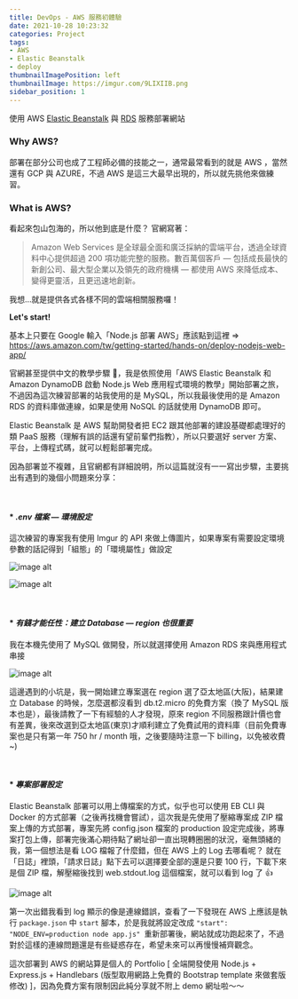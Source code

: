 ```yaml
---
title: DevOps - AWS 服務初體驗
date: 2021-10-28 10:23:32
categories: Project
tags:
- AWS
- Elastic Beanstalk
- deploy
thumbnailImagePosition: left
thumbnailImage: https://imgur.com/9LIXIIB.png
sidebar_position: 1
---
```


使用 AWS [Elastic Beanstalk](https://aws.amazon.com/tw/elasticbeanstalk/) 與 [RDS](https://aws.amazon.com/tw/rds/) 服務部署網站

### Why AWS?

部署在部分公司也成了工程師必備的技能之一，通常最常看到的就是 AWS ，當然還有 GCP 與 AZURE，不過 AWS 是這三大最早出現的，所以就先挑他來做練習。

### What is AWS? 

看起來包山包海的，所以他到底是什麼？ 官網寫著：
> Amazon Web Services 是全球最全面和廣泛採納的雲端平台，透過全球資料中心提供超過 200 項功能完整的服務。數百萬個客戶 — 包括成長最快的新創公司、最大型企業以及領先的政府機構 — 都使用 AWS 來降低成本、變得更靈活，且更迅速地創新。

我想…就是提供各式各樣不同的雲端相關服務囉！

**Let's start!**

基本上只要在 Google 輸入「Node.js 部署 AWS」應該點到這裡 => https://aws.amazon.com/tw/getting-started/hands-on/deploy-nodejs-web-app/

官網甚至提供中文的教學步驟 :book:，我是依照使用「AWS Elastic Beanstalk 和 Amazon DynamoDB 啟動 Node.js Web 應用程式環境的教學」開始部署之旅，不過因為這次練習部署的站我使用的是 MySQL，所以我最後使用的是 Amazon RDS 的資料庫做連線，如果是使用 NoSQL 的話就使用 DynamoDB 即可。

Elastic Beanstalk 是 AWS 幫助開發者把 EC2 跟其他部署的建設基礎都處理好的類 PaaS 服務（理解有誤的話還有望前輩們指教），所以只要選好 server 方案、平台，上傳程式碼，就可以輕鬆部署完成。

因為部署並不複雜，且官網都有詳細說明，所以這篇就沒有一一寫出步驟，主要挑出有遇到的幾個小問題來分享：

<br />

#### *  ***.env 檔案 — 環境設定***

這次練習的專案我有使用 Imgur 的 API 來做上傳圖片，如果專案有需要設定環境參數的話記得到「組態」的「環境屬性」做設定

![image alt](https://miro.medium.com/max/700/1*zht_hrS0BTuhRSkPz-umUA.png)

![image alt](https://miro.medium.com/max/700/1*WhnG6-opD3MHWYJD62eQKw.png)

<br />

#### * ***有錢才能任性：建立 Database — region 也很重要***

我在本機先使用了 MySQL 做開發，所以就選擇使用 Amazon RDS 來與應用程式串接

![image alt](https://miro.medium.com/max/700/1*H5fU4Fwa3wxJ8Vms32kjnA.png)

這邊遇到的小坑是，我一開始建立專案選在 region 選了亞太地區(大阪)，結果建立 Database 的時候，怎麼選都沒看到 db.t2.micro 的免費方案（換了 MySQL 版本也是），最後請教了一下有經驗的人才發現，原來 region 不同服務跟計價也會有差異，後來改選到亞太地區(東京)才順利建立了免費試用的資料庫（目前免費專案也是只有第一年 750 hr / month 哦，之後要隨時注意一下 billing，以免被收費~)

<br />

#### * ***專案部署設定***

Elastic Beanstalk 部署可以用上傳檔案的方式，似乎也可以使用 EB CLI 與 Docker 的方式部署（之後再找機會嘗試），這次我是先使用了壓縮專案成 ZIP 檔案上傳的方式部署，專案先將 config.json 檔案的 production 設定完成後，將專案打包上傳，部署完後滿心期待點了網址卻一直出現轉圈圈的狀況，毫無頭緒的我，第一個想法是看 LOG 檔報了什麼錯，但在 AWS 上的 Log 去哪看呢？ 就在「日誌」裡頭，「請求日誌」點下去可以選擇要全部的還是只要 100 行，下載下來是個 ZIP 檔，解壓縮後找到 web.stdout.log 這個檔案，就可以看到 log 了 :+1: 

![image alt](https://miro.medium.com/max/700/1*6eU6jvDlox75AR703Yn4jw.png)

第一次出錯我看到 log 顯示的像是連線錯誤，查看了一下發現在 AWS 上應該是執行 `package.json` 中 `start` 腳本，於是我就將設定改成 
`"start": "NODE_ENV=production node app.js" `重新部署後，網站就成功跑起來了，不過對於這樣的連線問題還是有些疑惑存在，希望未來可以再慢慢補齊觀念。

這次部署到 AWS 的網站算是個人的 Portfolio [ 全端開發使用 Node.js + Express.js + Handlebars (版型取用網路上免費的 Bootstrap template 來做套版修改) ]，因為免費方案有限制因此純分享就不附上 demo 網址啦～～

